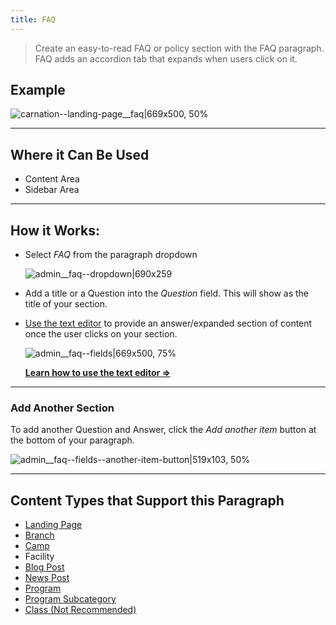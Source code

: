 ```yaml
---
title: FAQ
---
```



> Create an easy-to-read FAQ or policy section with the FAQ paragraph. FAQ adds an accordion tab that expands when users click on it.

## Example
![carnation--landing-page__faq|669x500, 50%](upload://aUwK4KoggrG9504WyjbhS58tNNI.png)


---

## Where it Can Be Used

* Content Area
* Sidebar Area
---
## How it Works:

* Select *FAQ* from the paragraph dropdown

  ![admin__faq--dropdown|690x259](upload://eRZhplgt9wM18V1VoEJuMUu3G1W.png)

* Add a title or a Question into the *Question* field. This will show as the title of your section.

* [Use the text editor](../text-editor/_index.md) to provide an answer/expanded section of content once the user clicks on your section.

  ![admin__faq--fields|669x500, 75%](upload://wWVWcJBIOB3FpTUm9O5HpYmXSNH.png)

  **[Learn how to use the text editor ⇒](../text-editor/_index.md)**

---
### Add Another Section
To add another Question and Answer, click the *Add another item* button at the bottom of your paragraph.

![admin__faq--fields--another-item-button|519x103, 50%](upload://AqY7M0bqDgJoNcd2SJBITxUiglp.png)

---

## Content Types that Support this Paragraph

* [Landing Page](../content-types/landing-page.md)
* [Branch](../content-types/branch.md)
* [Camp](../content-types/camp.md)
* Facility
* [Blog Post](../content-types/blog-post.md)
* [News Post](../content-types/news-post.md)
* [Program](../content-types/program.md)
* [Program Subcategory](../content-types/program-subcategory.md)
* [Class (Not Recommended)](../content-types/activity-class-session.md)
